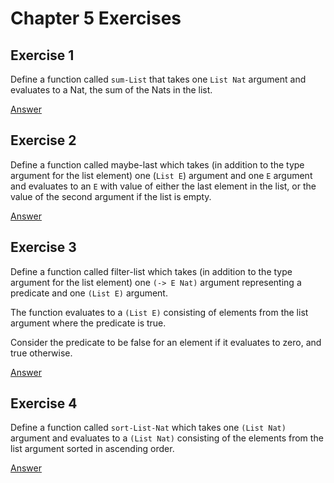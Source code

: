 # Chapter 5 Exercises

## Exercise 1

Define a function called `sum-List` that takes one `List Nat` argument and
evaluates to a Nat, the sum of the Nats in the list.

[Answer](./chapter5-1-sum-list.rkt)

## Exercise 2

Define a function called maybe-last which takes (in addition to the type
argument for the list element) one (`List E`) argument and one `E` argument and
evaluates to an `E` with value of either the last element in the list, or the
value of the second argument if the list is empty.

[Answer](./chapter5-2-maybe-last.rkt)

## Exercise 3

Define a function called filter-list which takes (in addition to the type
argument for the list element) one `(-> E Nat)` argument representing a
predicate and one `(List E)` argument.

The function evaluates to a `(List E)` consisting of elements from the list
argument where the predicate is true.

Consider the predicate to be false for an element if it evaluates to zero,
and true otherwise.

[Answer](./chapter5-3-filter-list.rkt)

## Exercise 4

Define a function called `sort-List-Nat` which takes one `(List Nat)` argument
and evaluates to a `(List Nat)` consisting of the elements from the list
argument sorted in ascending order.

[Answer](./chapter5-4-sort-list.rkt)